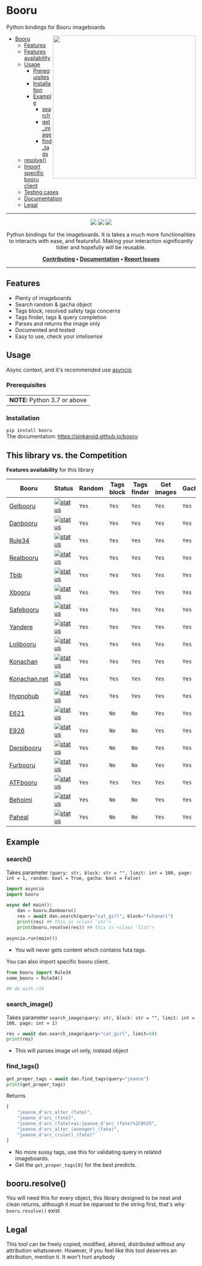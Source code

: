 # Booru
Python bindings for Booru imageboards

<a href="http://sinkaroid.github.io/booru"><img align="right" src="https://cdn.discordapp.com/attachments/952117487166705747/961124440400351232/mataa.png" width="380"></a>

- [Booru](#booru)
  - [Features](#features)
  - [Features availability](#this-library-vs-the-competition)
  - [Usage](#usage)
    - [Prerequisites](#prerequisites)
    - [Installation](#installation)
    - [Example](#example)
      - [search](#search)
      - [get_image](#get-image)
      - [find_tags](#find_tags)
  - [resolve()](#resolve)
  - [Import specific booru client](#search)
  - [Testing cases](https://github.com/sinkaroid/booru/actions)
  - [Documentation](#documentation)
  - [Legal](#legal)  

----

<div align="center">

<a href="https://sinkaroid.github.io/booru"><img src="https://github.com/sinkaroid/booru/actions/workflows/docs.yml/badge.svg"></a>
<a href="https://github.com/sinkaroid/booru/actions/workflows/api.yml"><img src="https://github.com/sinkaroid/booru/actions/workflows/api.yml/badge.svg"></a>
<a href="https://codeclimate.com/github/sinkaroid/booru/maintainability"><img src="https://api.codeclimate.com/v1/badges/c334d91994d1d84b8d7d/maintainability" /></a>

Python bindings for the imageboards.
It is takes a much more functionalities to interacts with ease, and featureful. Making your interaction significantly tidier and hopefully will be reusable.

<b>
<a href="https://github.com/sinkaroid/booru/blob/master/CONTRIBUTING.md">Contributing</a> •
<a href="https://sinkaroid.github.io/booru">Documentation</a> •
<a href="https://github.com/sinkaroid/booru/issues/new/choose">Report Issues</a>
</b>
</div>

----


## Features
- Plenty of imageboards
- Search random & gacha object
- Tags block, resolved safety tags concerns
- Tags finder, tags & query completion
- Parses and returns the image only
- Documented and tested
- Easy to use, check your intelisense

## Usage
Async context, and it's recommended use [asyncio](https://docs.python.org/3/library/asyncio.html)

### Prerequisites
<table>
	<td><b>NOTE:</b> Python 3.7 or above</td>
</table>

### Installation
`pip install booru`  
The documentation: https://sinkaroid.github.io/booru


## This library vs. the Competition

**Features availability** for this library 

| Booru                                       | Status                                                                                                                                                   | Random | Tags block | Tags finder     | Get images     | Gacha     |
| ------------------------------------------- | -------------------------------------------------------------------------------------------------------------------------------------------------------- | ---------- | ---------- | ----- | ----- | ----- | 
| [Gelbooru](https://gelbooru.com/)           | [![status](https://github.com/soujiokita/booru/workflows/Gelbooru/badge.svg)](https://github.com/sinkaroid/booru/actions/workflows/gel.yml)            | `Yes`      | `Yes`      | `Yes` | `Yes` | `Yes` | 
| [Danbooru](https://danbooru.donmai.us/)     | [![status](https://github.com/soujiokita/booru/workflows/Danbooru/badge.svg)](https://github.com/sinkaroid/booru/actions/workflows/danbo.yml)  | `Yes`      | `Yes`      | `Yes` | `Yes` | `Yes` | 
| [Rule34](https://rule34.xxx)                | [![status](https://github.com/soujiokita/booru/workflows/Rule34/badge.svg)](https://github.com/sinkaroid/booru/actions/workflows/r34.yml)        | `Yes`      | `Yes`      | `Yes` | `Yes` | `Yes` | 
| [Realbooru](https://realbooru.com/)         | [![status](https://github.com/soujiokita/booru/workflows/Realbooru/badge.svg)](https://github.com/sinkaroid/booru/actions/workflows/real.yml)       | `Yes`      | `Yes`      | `Yes` | `Yes` | `Yes` | 
| [Tbib](https://tbib.org/)                   | [![status](https://github.com/soujiokita/booru/workflows/Tbib/badge.svg)](https://github.com/sinkaroid/booru/actions/workflows/tbib.yml)   | `Yes`      | `Yes`      | `Yes` | `Yes` | `Yes` | 
| [Xbooru](https://xbooru.com/)               | [![status](https://github.com/soujiokita/booru/workflows/Xbooru/badge.svg)](https://github.com/sinkaroid/booru/actions/workflows/xbo.yml)    | `Yes`      | `Yes`      | `Yes` | `Yes` | `Yes` | 
| [Safebooru](https://safebooru.org/)         | [![status](https://github.com/soujiokita/booru/workflows/Safebooru/badge.svg)](https://github.com/sinkaroid/booru/actions/workflows/safe.yml)   | `Yes`      | `Yes`      | `Yes` | `Yes` | `Yes` | 
| [Yandere](https://yande.re/)                | [![status](https://github.com/soujiokita/booru/workflows/Yandere/badge.svg)](https://github.com/sinkaroid/booru/actions/workflows/yande.yml)   | `Yes`      | `Yes`      | `Yes` | `Yes` | `Yes` | 
| [Lolibooru](https://lolibooru.moe/)         | [![status](https://github.com/soujiokita/booru/workflows/Lolibooru/badge.svg)](https://github.com/sinkaroid/booru/actions/workflows/loli.yml)    | `Yes`      | `Yes`      | `Yes` | `Yes` | `Yes` | 
| [Konachan](https://konachan.com/)           | [![status](https://github.com/soujiokita/booru/workflows/Konachan/badge.svg)](https://github.com/sinkaroid/booru/actions/workflows/kona.yml)    | `Yes`      | `Yes`      | `Yes` | `Yes` | `Yes` | 
| [Konachan.net](https://konachan.net/)       | [![status](https://github.com/soujiokita/booru/workflows/KonachanNet/badge.svg)](https://github.com/sinkaroid/booru/actions/workflows/konanet.yml) | `Yes`      | `Yes`      | `Yes` | `Yes` | `Yes` | 
| [Hypnohub](https://hypnohub.net/)           | [![status](https://github.com/soujiokita/booru/workflows/Hypnohub/badge.svg)](https://github.com/sinkaroid/booru/actions/workflows/hypno.yml)  | `Yes`      | `Yes`      | `Yes` | `Yes` | `Yes` | 
| [E621](https://e621.net/)                   | [![status](https://github.com/soujiokita/booru/workflows/E621/badge.svg)](https://github.com/sinkaroid/booru/actions/workflows/e6.yml)     | `Yes`      | `No`      | `No` | `Yes` | `Yes` | 
| [E926](https://e926.net/)                   | [![status](https://github.com/soujiokita/booru/workflows/E926/badge.svg)](https://github.com/sinkaroid/booru/actions/workflows/e9.yml)     | `Yes`      | `No`      | `No` | `Yes` | `Yes` | 
| [Derpibooru](https://derpibooru.org/)       | [![status](https://github.com/soujiokita/booru/workflows/Derpibooru/badge.svg)](https://github.com/sinkaroid/booru/actions/workflows/derpi.yml)   | `Yes`      | `No`      | `No` | `Yes` | `Yes` | 
| [Furbooru](https://furbooru.org/)           | [![status](https://github.com/soujiokita/booru/workflows/Furbooru/badge.svg)](https://github.com/sinkaroid/booru/actions/workflows/fur.yml)     | `Yes`      | `No`      | `No` | `Yes` | `Yes` | 
| [ATFbooru](https://booru.allthefallen.moe/) | [![status](https://github.com/soujiokita/booru/workflows/ATFbooru/badge.svg)](https://github.com/sinkaroid/booru/actions/workflows/atf.yml)    | `Yes`      | `Yes`      | `Yes` | `Yes` | `Yes` | 
| [Behoimi](http://behoimi.org/)              | [![status](https://github.com/soujiokita/booru/workflows/Behoimi/badge.svg)](https://github.com/sinkaroid/booru/actions/workflows/behoi.yml)   | `Yes`      | `No`      | `No` | `Yes` | `Yes` | 
| [Paheal](https://rule34.paheal.net/)        | [![status](https://github.com/soujiokita/booru/workflows/Paheal/badge.svg)](https://github.com/sinkaroid/booru/actions/workflows/paheal.yml)     | `Yes`      | `No`      | `No` | `Yes` | `Yes` | 

## Example
### **search()**
Takes parameter `(query: str, block: str = "", limit: int = 100, page: int = 1, random: bool = True, gacha: bool = False)`
```py
import asyncio
import booru

async def main():
    dan = booru.Danbooru()
    res = await dan.search(query="cat_girl", block="futanari")
    print(res) ## this is <class 'str'>
    print(booru.resolve(res)) ## this is <class 'list'>

asyncio.run(main())
```  
- You will never gets content which contains futa tags.

You can also import specific booru client.
```py
from booru import Rule34
some_booru = Rule34()

## do with r34
```

### **search_image()**
Takes parameter `search_image(query: str, block: str = "", limit: int = 100, page: int = 1)`
```py
res = await dan.search_image(query="cat_girl", limit=50)
print(res)
```  
- This will parses image url only, instead object

### **find_tags()**
```py
get_proper_tags = await dan.find_tags(query="jeanne")
print(get_proper_tags)
```
Returns
```js
[   
    "jeanne_d'arc_alter_(fate)",
    "jeanne_d'arc_(fate)",
    "jeanne_d'arc_(fate)+ai:jeanne_d'arc_(fate)%2C0%25",
    "jeanne_d'arc_alter_(avenger)_(fate)",
    "jeanne_d'arc_(ruler)_(fate)"
]
```
- No more sussy tags, use this for validating query in related imageboards. 
- Get the `get_proper_tags[0]` for the best predicts.

## booru.resolve()
You will need this for every object, this library designed to be neat and clean returns, although it must be reparsed to the string first, that's why `booru.resolve()` exist.

## Legal
This tool can be freely copied, modified, altered, distributed without any attribution whatsoever. However, if you feel
like this tool deserves an attribution, mention it. It won't hurt anybody
